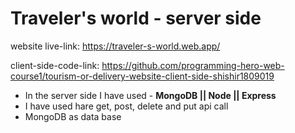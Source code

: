 # Traveler's world - server side

website live-link: https://traveler-s-world.web.app/

client-side-code-link: https://github.com/programming-hero-web-course1/tourism-or-delivery-website-client-side-shishir1809019

- In the server side I have used - **MongoDB || Node || Express**
- I have used hare get, post, delete and put api call
- MongoDB as data base
